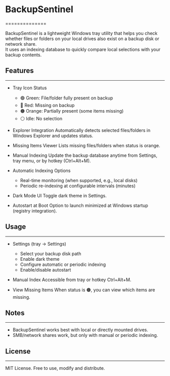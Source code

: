# BackupSentinel
==============

BackupSentinel is a lightweight Windows tray utility that helps you check whether files or folders 
on your local drives also exist on a backup disk or network share.  
It uses an indexing database to quickly compare local selections with your backup contents.


## Features
--------

- Tray Icon Status
  - 🟢 Green: File/folder fully present on backup
  - 🔴 Red: Missing on backup
  - 🟠 Orange: Partially present (some items missing)
  - ⚪ Idle: No selection

- Explorer Integration
  Automatically detects selected files/folders in Windows Explorer and updates status.

- Missing Items Viewer
  Lists missing files/folders when status is orange.

- Manual Indexing
  Update the backup database anytime from Settings, tray menu, or by hotkey (Ctrl+Alt+M).

- Automatic Indexing Options
  - Real-time monitoring (when supported, e.g., local disks)
  - Periodic re-indexing at configurable intervals (minutes)

- Dark Mode UI
  Toggle dark theme in Settings.

- Autostart at Boot
  Option to launch minimized at Windows startup (registry integration).


## Usage
-----

- Settings (tray → Settings)
  - Select your backup disk path
  - Enable dark theme
  - Configure automatic or periodic indexing
  - Enable/disable autostart

- Manual Index
  Accessible from tray or hotkey Ctrl+Alt+M.

- View Missing Items
  When status is 🟠, you can view which items are missing.


## Notes
-----

- BackupSentinel works best with local or directly mounted drives.
- SMB/network shares work, but only with manual or periodic indexing.


## License
-------

MIT License. Free to use, modify and distribute.
